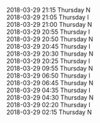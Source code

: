 2018-03-29 21:15 Thursday  N  
2018-03-29 21:05 Thursday  I  
2018-03-29 21:00 Thursday  N  
2018-03-29 20:55 Thursday  I  
2018-03-29 20:50 Thursday  N  
2018-03-29 20:45 Thursday  I  
2018-03-29 20:30 Thursday  N  
2018-03-29 20:25 Thursday  I  
2018-03-29 09:55 Thursday  N  
2018-03-29 06:50 Thursday  I  
2018-03-29 06:45 Thursday  N  
2018-03-29 04:35 Thursday  I  
2018-03-29 04:30 Thursday  N  
2018-03-29 02:20 Thursday  I  
2018-03-29 02:15 Thursday  N  
